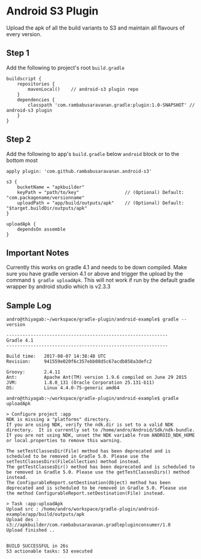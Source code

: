 # Android S3 Plugin

Upload the apk of all the build variants to S3 and maintain all flavours of every version.

## Step 1

Add the following to project's root `build.gradle` 

```
buildscript {
    repositories {
        mavenLocal()    // android-s3 plugin repo
    }
    dependencies {
        classpath 'com.rambabusaravanan.gradle:plugin:1.0-SNAPSHOT' // android-s3 plugin
    }
}
```
## Step 2

Add the following to app's `build.gradle` below `android` block or to the bottom most

```
apply plugin: 'com.github.rambabusaravanan.android-s3'

s3 {
    bucketName = "apkbuilder"
    keyPath = "path/to/key"                 // (Optional) Default: "com.packagename/versionname"
    uploadPath = "app/build/outputs/apk"    // (Optional) Default: "$target.buildDir/outputs/apk"
}

uploadApk {
    dependsOn assemble
}
```

## Important Notes

Currently this works on gradle 4.1 and needs to be down compiled.
Make sure you have gradle version 4.1 or above and trigger the upload by the command `$ gradle uploadApk`. This will not work if run by the default gradle wrapper by android studio which is v2.3.3

## Sample Log 

```
andro@thiyagab:~/workspace/gradle-plugin/android-example$ gradle --version

------------------------------------------------------------
Gradle 4.1
------------------------------------------------------------

Build time:   2017-08-07 14:38:48 UTC
Revision:     941559e020f6c357ebb08d5c67acdb858a3defc2

Groovy:       2.4.11
Ant:          Apache Ant(TM) version 1.9.6 compiled on June 29 2015
JVM:          1.8.0_131 (Oracle Corporation 25.131-b11)
OS:           Linux 4.4.0-75-generic amd64

andro@thiyagab:~/workspace/gradle-plugin/android-example$ gradle uploadApk

> Configure project :app
NDK is missing a "platforms" directory.
If you are using NDK, verify the ndk.dir is set to a valid NDK directory.  It is currently set to /home/andro/Android/Sdk/ndk-bundle.
If you are not using NDK, unset the NDK variable from ANDROID_NDK_HOME or local.properties to remove this warning.

The setTestClassesDir(File) method has been deprecated and is scheduled to be removed in Gradle 5.0. Please use the setTestClassesDirs(FileCollection) method instead.
The getTestClassesDir() method has been deprecated and is scheduled to be removed in Gradle 5.0. Please use the getTestClassesDirs() method instead.
The ConfigurableReport.setDestination(Object) method has been deprecated and is scheduled to be removed in Gradle 5.0. Please use the method ConfigurableReport.setDestination(File) instead.

> Task :app:uploadApk
Upload src : /home/andro/workspace/gradle-plugin/android-example/app/build/outputs/apk
Upload des : s3://apkbuilder/com.rambabusaravanan.gradlepluginconsumer/1.0
Upload finished ..


BUILD SUCCESSFUL in 26s
53 actionable tasks: 53 executed
```
